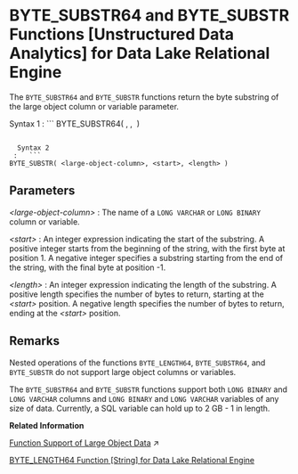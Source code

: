 <!-- loioa604206f84f2101583baba4af8324641 -->

# BYTE\_SUBSTR64 and BYTE\_SUBSTR Functions \[Unstructured Data Analytics\] for Data Lake Relational Engine

The `BYTE_SUBSTR64` and `BYTE_SUBSTR` functions return the byte substring of the large object column or variable parameter.



 Syntax 1
 :   ```
BYTE_SUBSTR64( <large-object-column>, <start>, <length> )
```

  Syntax 2
 :   ```
BYTE_SUBSTR( <large-object-column>, <start>, <length> )
```

 

<a name="loioa604206f84f2101583baba4af8324641__iq_iquda_166"/>

## Parameters

 *<large-object-column\>*
 :   The name of a `LONG VARCHAR` or `LONG BINARY` column or variable.

  *<start\>*
 :   An integer expression indicating the start of the substring. A positive integer starts from the beginning of the string, with the first byte at position 1. A negative integer specifies a substring starting from the end of the string, with the final byte at position -1.

  *<length\>*
 :   An integer expression indicating the length of the substring. A positive length specifies the number of bytes to return, starting at the *<start\>* position. A negative length specifies the number of bytes to return, ending at the *<start\>* position.

 

<a name="loioa604206f84f2101583baba4af8324641__iq_iquda_167"/>

## Remarks

Nested operations of the functions `BYTE_LENGTH64`, `BYTE_SUBSTR64`, and `BYTE_SUBSTR` do not support large object columns or variables.

The `BYTE_SUBSTR64` and `BYTE_SUBSTR` functions support both `LONG BINARY` and `LONG VARCHAR` columns and `LONG BINARY` and `LONG VARCHAR` variables of any size of data. Currently, a SQL variable can hold up to 2 GB - 1 in length.

**Related Information**  


[Function Support of Large Object Data](https://help.sap.com/viewer/a8937bea84f21015a80bc776cf758d50/2023_1_QRC/en-US/a60363a384f21015a7f7bc6286516522.html "Learn about the functions that support the LONG BINARY and LONG VARCHAR data types.") :arrow_upper_right:

[BYTE\_LENGTH64 Function \[String\] for Data Lake Relational Engine](byte-length64-function-string-for-data-lake-relational-engine-a538947.md "BYTE_LENGTH64 returns an unsigned 64-bit value containing the byte length of the LONG BINARY column parameter.")

